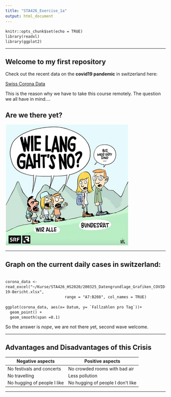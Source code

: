 ```yaml
---
title: "STA426_Exercise_1a"
output: html_document
---
```


```{r setup, include=FALSE}
knitr::opts_chunk$set(echo = TRUE)
library(readxl)
library(ggplot2)
```

***

## Welcome to my first repository

Check out the recent data on the **covid19 pandemic** in switzerland here:

[Swiss Corona Data](https://www.corona-data.ch/>)

This is the reason why we have to take this course remotely. The question we all have in mind....


## Are we there yet?

![](https://github.com/JosefineRuder/STA426_HS2020_JR/blob/master/picture_coronapandemia.PNG)

***


## Graph on the current daily cases in switzerland:

```{r graph corona}

corona_data <- read_excel("~/Kurse/STA426_HS2020/200325_Datengrundlage_Grafiken_COVID-19-Bericht.xlsx",  
                          range = "A7:B208", col_names = TRUE)

ggplot(corona_data, aes(x= Datum, y= `Fallzahlen pro Tag`))+
  geom_point() +
  geom_smooth(span =0.1)
```

So the answer is *nope*, we are not there yet, second wave welcome.

***

## Advantages and Disadvantages of this Crisis


Negative aspects | Positive aspects
---| ---
No festivals and concerts | No crowded rooms with bad air
No travelling | Less pollution
No hugging of people I like | No hugging of people I don't like

***
